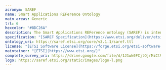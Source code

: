 ```yaml
--- 
acronym: SAREF
name: Smart Applications REFerence Ontology
main_areas: Generic
trl: 6
hexcolor: "#8DC26A"
description: The Smart Applications REFerence ontology (SAREF) is intended to enable interoperability between solutions from different providers and among various activity sectors in the Internet of Things (IoT), thus contributing to the development of the global digital market.
specification: "[SAREF Specification](https://www.etsi.org/deliver/etsi_ts/103200_103299/103264/03.01.01_60/ts_103264v030101p.pdf), [SAREF Overview](https://saref.etsi.org/core), [SAREF Overview v3.1.1](https://saref.etsi.org/core/v3.1.1/)"
ontology_uri: https://saref.etsi.org/core/v3.1.1/saref.ttl
license: "[ETSI Software License](https://forge.etsi.org/etsi-software-license)"
maintainer: "[ETSI](https://www.etsi.org/)"
complete_survey_uri: https://drive.google.com/file/d/1J1wk0FCjtOjrMiCt9RPYmN9mP9-Wpl0x/view
logo: https://saref.etsi.org/static/images/logo-l.png
--- 
```

